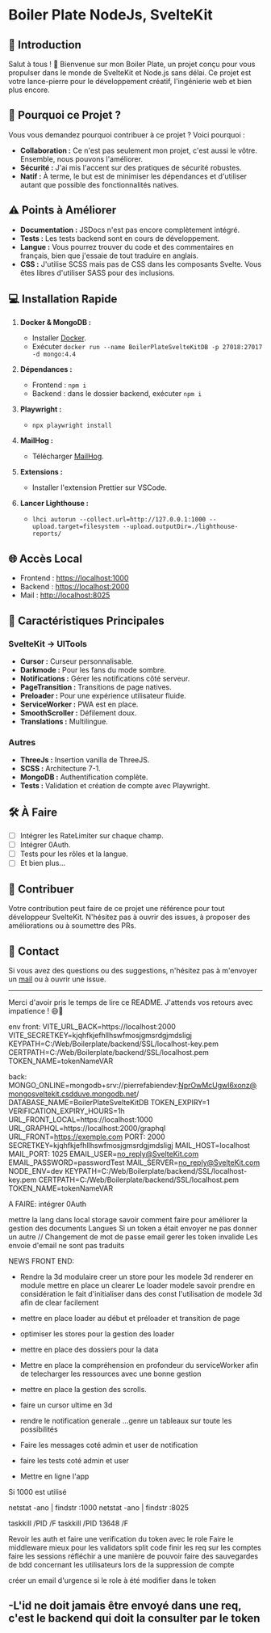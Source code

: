 # Boiler Plate NodeJs, SvelteKit

## 🌟 Introduction

Salut à tous ! 🎉 Bienvenue sur mon Boiler Plate, un projet conçu pour vous propulser dans le monde de SvelteKit et Node.js sans délai. Ce projet est votre lance-pierre pour le développement créatif, l'ingénierie web et bien plus encore.

## 🚀 Pourquoi ce Projet ?

Vous vous demandez pourquoi contribuer à ce projet ? Voici pourquoi :

- **Collaboration :** Ce n'est pas seulement mon projet, c'est aussi le vôtre. Ensemble, nous pouvons l'améliorer.
- **Sécurité :** J'ai mis l'accent sur des pratiques de sécurité robustes.
- **Natif :** À terme, le but est de minimiser les dépendances et d'utiliser autant que possible des fonctionnalités natives.
  
## ⚠️ Points à Améliorer

- **Documentation :** JSDocs n'est pas encore complètement intégré.
- **Tests :** Les tests backend sont en cours de développement.
- **Langue :** Vous pourrez trouver du code et des commentaires en français, bien que j'essaie de tout traduire en anglais.
- **CSS :** J'utilise SCSS mais pas de CSS dans les composants Svelte. Vous êtes libres d'utiliser SASS pour des inclusions.

## 💻 Installation Rapide

1. **Docker & MongoDB :**
    - Installer [Docker](https://www.docker.com/get-started).
    - Exécuter `docker run --name BoilerPlateSvelteKitDB -p 27018:27017 -d mongo:4.4`

2. **Dépendances :**
    - Frontend : `npm i`
    - Backend : dans le dossier backend, exécuter `npm i`

3. **Playwright :**
    - `npx playwright install`

4. **MailHog :**
    - Télécharger [MailHog](https://github.com/mailhog/MailHog/releases/v1.0.0).

5. **Extensions :**
    - Installer l'extension Prettier sur VSCode.

6. **Lancer Lighthouse :**
    - `lhci autorun --collect.url=http://127.0.0.1:1000 --upload.target=filesystem --upload.outputDir=./lighthouse-reports/`

## 🌐 Accès Local

- Frontend : [https://localhost:1000](https://localhost:1000)
- Backend : [https://localhost:2000](https://localhost:2000)
- Mail : [http://localhost:8025](http://localhost:8025)

## 🎨 Caractéristiques Principales

### SvelteKit -> UITools
- **Cursor :** Curseur personnalisable.
- **Darkmode :** Pour les fans du mode sombre.
- **Notifications :** Gérer les notifications côté serveur.
- **PageTransition :** Transitions de page natives.
- **Preloader :** Pour une expérience utilisateur fluide.
- **ServiceWorker :** PWA est en place.
- **SmoothScroller :** Défilement doux.
- **Translations :** Multilingue.

### Autres
- **ThreeJs :** Insertion vanilla de ThreeJS.
- **SCSS :** Architecture 7-1.
- **MongoDB :** Authentification complète.
- **Tests :** Validation et création de compte avec Playwright.

## 🛠 À Faire

- [ ] Intégrer les RateLimiter sur chaque champ.
- [ ] Intégrer 0Auth.
- [ ] Tests pour les rôles et la langue.
- [ ] Et bien plus...

## 🤝 Contribuer

Votre contribution peut faire de ce projet une référence pour tout développeur SvelteKit. N'hésitez pas à ouvrir des issues, à proposer des améliorations ou à soumettre des PRs.

## 💌 Contact

Si vous avez des questions ou des suggestions, n'hésitez pas à m'envoyer un [mail](mailto:your-email@example.com) ou à ouvrir une issue.

---

Merci d'avoir pris le temps de lire ce README. J'attends vos retours avec impatience ! 😄🚀


env front: 
VITE_URL_BACK=https://localhost:2000
VITE_SECRETKEY=kjqhfkjefhllhswfmosjgmsrdgjmdsligj
KEYPATH=C:/Web/Boilerplate/backend/SSL/localhost-key.pem
CERTPATH=C:/Web/Boilerplate/backend/SSL/localhost.pem
TOKEN_NAME=tokenNameVAR



back:
MONGO_ONLINE=mongodb+srv://pierrefabiendev:NprOwMcUgwl6xonz@mongosveltekit.csdduve.mongodb.net/
DATABASE_NAME=BoilerPlateSvelteKitDB
TOKEN_EXPIRY=1
VERIFICATION_EXPIRY_HOURS=1h
URL_FRONT_LOCAL=https://localhost:1000
URL_GRAPHQL=https://localhost:2000/graphql
URL_FRONT=https://exemple.com
PORT: 2000
SECRETKEY=kjqhfkjefhllhswfmosjgmsrdgjmdsligj
MAIL_HOST=localhost
MAIL_PORT: 1025
EMAIL_USER=no_reply@SvelteKit.com
EMAIL_PASSWORD=passwordTest
MAIL_SERVER=no_reply@SvelteKit.com
NODE_ENV=dev
KEYPATH=C:/Web/Boilerplate/backend/SSL/localhost-key.pem
CERTPATH=C:/Web/Boilerplate/backend/SSL/localhost.pem
TOKEN_NAME=tokenNameVAR

A FAIRE:
intégrer 0Auth

mettre la lang dans local storage
savoir comment faire pour améliorer la gestion des documents Langues
Si un token a était envoyer ne pas donner un autre // Changement de mot de passe email
gerer les token invalide
Les envoie d'email ne sont pas traduits

NEWS FRONT END:
- Rendre la 3d modulaire
creer un store pour les modele 3d
renderer en module
mettre en place un clearer
Le loader modele
savoir prendre en considération le fait d'initialiser dans des const l'utilisation de modele 3d afin de clear facilement

- mettre en place loader au début et préloader et transition de page
- optimiser les stores pour la gestion des loader
- mettre en place des dossiers pour la data
- Mettre en place la compréhension en profondeur du serviceWorker afin de telecharger les ressources avec une bonne gestion
- mettre en place la gestion des scrolls.
- faire un cursor ultime en 3d

- rendre le notification generale ...genre un tableaux sur toute les possibilités
- Faire les messages coté admin et user de notification
- faire les tests coté admin et user
- Mettre en ligne l'app

Si 1000 est utilisé 

netstat -ano | findstr :1000
netstat -ano | findstr :8025

taskkill /PID <PID> /F
taskkill /PID 13648 /F


Revoir les auth et faire une verification du token avec le role
Faire le middleware mieux pour les validators split code
finir les req sur les comptes
faire les sessions
réfléchir a une manière de pouvoir faire des sauvegardes de bdd concernant les utilisateurs lors de la suppression de compte

créer un email d'urgence si le role à été modifier dans le token

-L'id ne doit jamais être envoyé dans une req, c'est le backend qui doit la consulter par le token
-